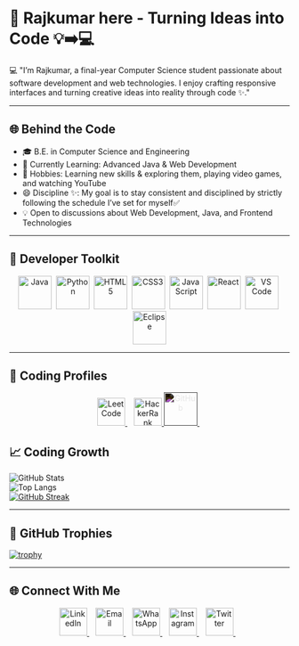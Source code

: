 # 🌟 Rajkumar here - Turning Ideas into Code 💡➡️💻
💻 "I’m Rajkumar, a final-year Computer Science student passionate about software development and web technologies. I enjoy crafting responsive interfaces and turning creative ideas into reality through code ✨."

---

## 🌐 Behind the Code

- 🎓 B.E. in Computer Science and Engineering
- 🔭 Currently Learning: Advanced Java & Web Development
- 🎯 Hobbies: Learning new skills & exploring them, playing video games, and watching YouTube
- 😄 Discipline ✨: My goal is to stay consistent and disciplined by strictly following the schedule I’ve set for myself✅
- 💡 Open to discussions about Web Development, Java, and Frontend Technologies

---

## 🔧 Developer Toolkit

<p align="center">
  <img src="https://cdn.jsdelivr.net/gh/devicons/devicon/icons/java/java-original.svg" title="Java" alt="Java" width="60" height="60"/>&nbsp;
  <img src="https://cdn.jsdelivr.net/gh/devicons/devicon/icons/python/python-original.svg" title="Python" alt="Python" width="60" height="60"/>&nbsp;
  <img src="https://cdn.jsdelivr.net/gh/devicons/devicon/icons/html5/html5-original.svg" title="HTML5" alt="HTML5" width="60" height="60"/>&nbsp;
  <img src="https://cdn.jsdelivr.net/gh/devicons/devicon/icons/css3/css3-original.svg" title="CSS3" alt="CSS3" width="60" height="60"/>&nbsp;
  <img src="https://cdn.jsdelivr.net/gh/devicons/devicon/icons/javascript/javascript-original.svg" title="JavaScript" alt="JavaScript" width="60" height="60"/>&nbsp;
<!--   <img src="https://cdn.jsdelivr.net/gh/devicons/devicon/icons/bootstrap/bootstrap-original.svg" title="Bootstrap" alt="Bootstrap" width="60" height="60"/>&nbsp; -->
  <img src="https://cdn.jsdelivr.net/gh/devicons/devicon/icons/react/react-original.svg" title="React" alt="React" width="60" height="60"/>&nbsp;
<!--   <img src="https://cdn.jsdelivr.net/gh/devicons/devicon/icons/mysql/mysql-original.svg" title="MySQL" alt="MySQL" width="60" height="60"/>&nbsp; -->
  <img src="https://cdn.jsdelivr.net/gh/devicons/devicon/icons/vscode/vscode-original.svg" title="VS Code" alt="VS Code" width="60" height="60"/>&nbsp;
<!--   <img src="https://cdn.jsdelivr.net/gh/devicons/devicon/icons/github/github-original.svg" title="GitHub" alt="GitHub" width="60" height="60"/>&nbsp; -->
  <img src="https://cdn.jsdelivr.net/gh/devicons/devicon/icons/eclipse/eclipse-original.svg" title="Eclipse" alt="Eclipse" width="60" height="60"/>
</p>

---
## 🧩 Coding Profiles
<p align="center">
 <a href="https://leetcode.com/Rajkumar-180" target="_blank">
    <img src="https://upload.wikimedia.org/wikipedia/commons/1/19/LeetCode_logo_black.png" title="LeetCode" alt="LeetCode" width="50" height="50"/>
  </a>&nbsp;&nbsp;
  <a href="https://www.hackerrank.com/Rajkumar_180" target="_blank">
    <img src="https://upload.wikimedia.org/wikipedia/commons/6/65/HackerRank_logo.png" title="HackerRank" alt="HackerRank" width="50" height="50"/>
<a href="https://github.com/Rajkumar-180" target="_blank">
    <img src="https://raw.githubusercontent.com/simple-icons/simple-icons/develop/icons/github.svg" title="GitHub" alt="GitHub" width="60" height="60" style="filter: invert(1);"/>
</a>&nbsp;

  
</p>

## 📈 Coding Growth

![GitHub Stats](https://github-readme-stats.vercel.app/api?username=Rajkumar-180&show_icons=true&theme=tokyonight)  
![Top Langs](https://github-readme-stats.vercel.app/api/top-langs/?username=Rajkumar-180&layout=compact&theme=tokyonight)  
[![GitHub Streak](https://streak-stats.demolab.com?user=Rajkumar-180&theme=tokyonight)](https://git.io/streak-stats)

---

## 🏅 GitHub Trophies

[![trophy](https://github-profile-trophy.vercel.app/?username=Rajkumar-180&theme=onedark&margin-w=15)](https://github.com/ryo-ma/github-profile-trophy)

---

## 🌐 Connect With Me

<p align="center">
  <a href="https://linkedin.com/in/rajkumar1806" target="_blank">
    <img src="https://cdn.jsdelivr.net/gh/devicons/devicon/icons/linkedin/linkedin-original.svg" title="LinkedIn" alt="LinkedIn" width="50" height="50"/>
  </a>&nbsp;&nbsp;
  <a href="mailto:rajkumarperiyasamy2005@gmail.com" target="_blank">
    <img src="https://upload.wikimedia.org/wikipedia/commons/4/4e/Gmail_Icon.png" title="Email" alt="Email" width="50" height="50"/>
  </a>&nbsp;&nbsp;
  <a href="https://wa.me/7418921105" target="_blank">
    <img src="https://cdn-icons-png.flaticon.com/512/733/733585.png" title="WhatsApp" alt="WhatsApp" width="50" height="50"/>
</a>&nbsp;&nbsp;
<a href="https://www.instagram.com/_.rajxx18._" target="_blank">
    <img src="https://cdn-icons-png.flaticon.com/512/2111/2111463.png" title="Instagram" alt="Instagram" width="50" height="50"/>
</a>&nbsp;&nbsp;
<a href="https://twitter.com/Rajkumar_1806" target="_blank">
    <img src="https://cdn-icons-png.flaticon.com/512/733/733579.png" title="Twitter" alt="Twitter" width="50" height="50"/>
</a>&nbsp;&nbsp;
  
</p>

